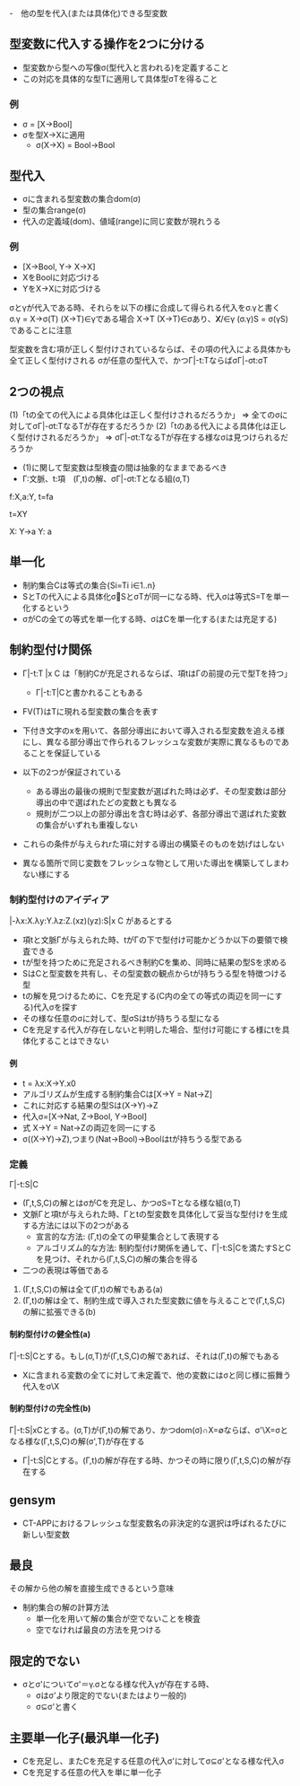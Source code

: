 -　他の型を代入(または具体化)できる型変数

## 型変数に代入する操作を2つに分ける
- 型変数から型への写像σ(型代入と言われる)を定義すること
- この対応を具体的な型Tに適用して具体型σTを得ること

### 例
- σ = [X->Bool]
- σを型X->Xに適用
  - σ(X->X) = Bool->Bool

## 型代入
- σに含まれる型変数の集合dom(σ)
- 型の集合range(σ)
- 代入の定義域(dom)、値域(range)に同じ変数が現れうる

### 例
- [X->Bool, Y-> X->X]
- XをBoolに対応づける
- YをX->Xに対応づける

σとγが代入である時、それらを以下の様に合成して得られる代入をσ.γと書く
σ.γ
= X->σ(T)       (X->T)∈γである場合
  X->T          (X->T)∈σあり、X̸̸̸/∈γ
(σ.γ)S = σ(γS)であることに注意

型変数を含む項が正しく型付けされているならば、その項の代入による具体かも全て正しく型付けされる
σが任意の型代入で、かつΓ|-t:TならばσΓ|-σt:σT

## 2つの視点
(1)「tの全ての代入による具体化は正しく型付けされるだろうか」
=> 全てのσに対してσΓ|-σt:TなるTが存在するだろうか
(2)「tのある代入による具体化は正しく型付けされるだろうか」
=> σΓ|-σt:TなるTが存在する様なσは見つけられるだろうか

- (1)に関して型変数は型検査の間は抽象的なままであるべき
- Γ:文脈、t:項　(Γ,t)の解、σΓ|-σt:Tとなる組(σ,T)

f:X,a:Y, t=fa

t=XY

X: Y->a
Y: a

## 単一化
- 制約集合Cは等式の集合{Si=Ti i∈1..n}
- SとTの代入による具体化σSとσTが同一になる時、代入σは等式S=Tを単一化するという
- σがCの全ての等式を単一化する時、σはCを単一化する(または充足する)

## 制約型付け関係
- Γ|-t:T |x C は「制約Cが充足されるならば、項tはΓの前提の元で型Tを持つ」
  - Γ|-t:T|Cと書かれることもある
- FV(T)はTに現れる型変数の集合を表す
- 下付き文字のxを用いて、各部分導出において導入される型変数を追える様にし、異なる部分導出で作られるフレッシュな変数が実際に異なるものであることを保証している

- 以下の2つが保証されている
  - ある導出の最後の規則で型変数が選ばれた時は必ず、その型変数は部分導出の中で選ばれたどの変数とも異なる
  - 規則が二つ以上の部分導出を含む時は必ず、各部分導出で選ばれた変数の集合がいずれも重複しない
- これらの条件が与えられrた項に対する導出の構築そのものを妨げはしない
- 異なる箇所で同じ変数をフレッシュな物として用いた導出を構築してしまわない様にする

### 制約型付けのアイディア
|-λx:X.λy:Y.λz:Z.(xz)(yz):S|x C があるとする
- 項tと文脈Γが与えられた時、tがΓの下で型付け可能かどうか以下の要領で検査できる
- tが型を持つために充足されるべき制約Cを集め、同時に結果の型Sを求める
- SはCと型変数を共有し、その型変数の観点からtが持ちうる型を特徴つける型
- tの解を見つけるために、Cを充足する(C内の全ての等式の両辺を同一にする)代入σを探す
- その様な任意のσに対して、型σSはtが持ちうる型になる
- Cを充足する代入が存在しないと判明した場合、型付け可能にする様にtを具体化することはできない

#### 例
- t = λx:X->Y.x0
- アルゴリズムが生成する制約集合Cは[X->Y = Nat->Z]
- これに対応する結果の型Sは(X->Y)->Z
- 代入σ=[X->Nat, Z->Bool, Y->Bool]
- 式 X->Y = Nat->Zの両辺を同一にする
- σ((X->Y)->Z),つまり(Nat->Bool)->Boolはtが持ちうる型である

### 定義
Γ|-t:S|C
- (Γ,t,S,C)の解とはσがCを充足し、かつσS=Tとなる様な組(σ,T)
- 文脈Γと項tが与えられた時、Γとtの型変数を具体化して妥当な型付けを生成する方法には以下の2つがある
  - 宣言的な方法: (Γ,t)の全ての甲斐集合として表現する
  - アルゴリズム的な方法: 制約型付け関係を通して、Γ|-t:S|Cを満たすSとCを見つけ、それから(Γ,t,S,C)の解の集合を得る
- 二つの表現は等価である
1. (Γ,t,S,C)の解は全て(Γ,t)の解でもある(a)
2. (Γ,t)の解は全て、制約生成で導入された型変数に値を与えることで(Γ,t,S,C)の解に拡張できる(b)

#### 制約型付けの健全性(a)
Γ|-t:S|Cとする。もし(σ,T)が(Γ,t,S,C)の解であれば、それは(Γ,t)の解でもある

- Xに含まれる変数の全てに対して未定義で、他の変数にはσと同じ様に振舞う代入をσ\X

#### 制約型付けの完全性(b)
Γ|-t:S|xCとする。(σ,T)が(Γ,t)の解であり、かつdom(σ)∩X=∅ならば、σ'\X=σとなる様な(Γ,t,S,C)の解(σ',T)が存在する

- Γ|-t:S|Cとする。(Γ,t)の解が存在する時、かつその時に限り(Γ,t,S,C)の解が存在する

## gensym
- CT-APPにおけるフレッシュな型変数名の非決定的な選択は呼ばれるたびに新しい型変数

## 最良
その解から他の解を直接生成できるという意味

- 制約集合の解の計算方法
  - 単一化を用いて解の集合が空でないことを検査
  - 空でなければ最良の方法を見つける

## 限定的でない
- σとσ'についてσ'＝γ.σとなる様な代入γが存在する時、
  - σはσ’より限定的でない(またはより一般的)
  - σ⊆σ’と書く

## 主要単一化子(最汎単一化子)
- Cを充足し、またCを充足する任意の代入σ'に対してσ⊆σ'となる様な代入σ
- Cを充足する任意の代入を単に単一化子
